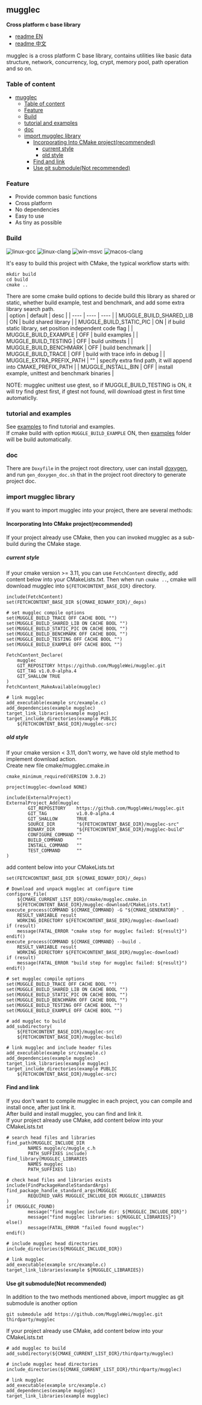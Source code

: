 ## mugglec
<b>Cross platform c base library</b>
* [readme EN](./README.md)
* [readme 中文](./README_cn.md)

mugglec is a cross platform C base library, contains utilities like basic data structure, network, concurrency, log, crypt, memory pool, path operation and so on.

### Table of content
- [mugglec](#mugglec)
  - [Table of content](#table-of-content)
  - [Feature](#feature)
  - [Build](#build)
  - [tutorial and examples](#tutorial-and-examples)
  - [doc](#doc)
  - [import mugglec library](#import-mugglec-library)
    - [Incorporating Into CMake project(recommended)](#incorporating-into-cmake-projectrecommended)
      - [current style](#current-style)
      - [old style](#old-style)
    - [Find and link](#find-and-link)
    - [Use git submodule(Not recommended)](#use-git-submodulenot-recommended)

### Feature
* Provide common basic functions
* Cross platform
* No dependencies
* Easy to use
* As tiny as possible

### Build
![linux-gcc](https://github.com/MuggleWei/mugglec/actions/workflows/linux-gcc.yaml/badge.svg?branch=master)
![linux-clang](https://github.com/MuggleWei/mugglec/actions/workflows/linux-clang.yaml/badge.svg?branch=master)
![win-msvc](https://github.com/MuggleWei/mugglec/actions/workflows/win-msvc.yaml/badge.svg?branch=master)
![macos-clang](https://github.com/MuggleWei/mugglec/actions/workflows/macos-clang.yaml/badge.svg?branch=master)

It's easy to build this project with CMake, the typical workflow starts with:
```
mkdir build
cd build
cmake ..
```

There are some cmake build options to decide build this library as shared or static, whether build example, test and benchmark, and add some extra library search path.  
| option | default | desc |
| ---- | ---- | ---- |
| MUGGLE_BUILD_SHARED_LIB | ON | build shared library |
| MUGGLE_BUILD_STATIC_PIC | ON | if build static library, set position independent code flag |
| MUGGLE_BUILD_EXAMPLE | OFF | build examples |
| MUGGLE_BUILD_TESTING | OFF | build unittests |
| MUGGLE_BUILD_BENCHMARK | OFF | build benchmark |
| MUGGLE_BUILD_TRACE | OFF | build with trace info in debug |
| MUGGLE_EXTRA_PREFIX_PATH | "" | specify extra find path, it will append into CMAKE_PREFIX_PATH |
| MUGGLE_INSTALL_BIN | OFF | install example, unittest and benchmark binaries |

NOTE: mugglec unittest use gtest, so if MUGGLE_BUILD_TESTING is ON, it will try find gtest first, if gtest not found, will download gtest in first time automaticlly.  

### tutorial and examples
See [examples](./examples/readme_cn.md) to find tutorial and examples.  
If cmake build with option `MUGGLE_BUILD_EXAMPLE` ON, then [examples](./examples/readme_cn.md) folder will be build automatically.  

### doc
There are `Doxyfile` in the project root directory, user can install [doxygen](https://doxygen.nl/), and run `gen_doxygen_doc.sh` that in the project root directory to generate project doc.   

### import mugglec library
If you want to import mugglec into your project, there are several methods: 

#### Incorporating Into CMake project(recommended)
If your project already use CMake, then you can invoked mugglec as a sub-build during the CMake stage.  

##### current style
If your cmake version >= 3.11, you can use ```FetchContent``` directly, add content below into your CMakeLists.txt. Then when run ```cmake ..```, cmake will download mugglec into ```${FETCHCONTENT_BASE_DIR}``` directory.
```
include(FetchContent)
set(FETCHCONTENT_BASE_DIR ${CMAKE_BINARY_DIR}/_deps)

# set mugglec compile options
set(MUGGLE_BUILD_TRACE OFF CACHE BOOL "")
set(MUGGLE_BUILD_SHARED_LIB ON CACHE BOOL "")
set(MUGGLE_BUILD_STATIC_PIC ON CACHE BOOL "")
set(MUGGLE_BUILD_BENCHMARK OFF CACHE BOOL "")
set(MUGGLE_BUILD_TESTING OFF CACHE BOOL "")
set(MUGGLE_BUILD_EXAMPLE OFF CACHE BOOL "")

FetchContent_Declare(
	mugglec
	GIT_REPOSITORY https://github.com/MuggleWei/mugglec.git
	GIT_TAG v1.0.0-alpha.4
	GIT_SHALLOW TRUE
)
FetchContent_MakeAvailable(mugglec)

# link mugglec
add_executable(example src/example.c)
add_dependencies(example mugglec)
target_link_libraries(example mugglec)
target_include_directories(example PUBLIC
	${FETCHCONTENT_BASE_DIR}/mugglec-src)
```

##### old style
If your cmake version < 3.11, don't worry, we have old style method to implement download action.  
Create new file cmake/mugglec.cmake.in
```
cmake_minimum_required(VERSION 3.0.2)

project(mugglec-download NONE)

include(ExternalProject)
ExternalProject_Add(mugglec
        GIT_REPOSITORY    https://github.com/MuggleWei/mugglec.git
        GIT_TAG           v1.0.0-alpha.4
        GIT_SHALLOW       TRUE
        SOURCE_DIR        "${FETCHCONTENT_BASE_DIR}/mugglec-src"
        BINARY_DIR        "${FETCHCONTENT_BASE_DIR}/mugglec-build"
        CONFIGURE_COMMAND ""
        BUILD_COMMAND     ""
        INSTALL_COMMAND   ""
        TEST_COMMAND      ""
)
```

add content below into your CMakeLists.txt
```
set(FETCHCONTENT_BASE_DIR ${CMAKE_BINARY_DIR}/_deps)

# Download and unpack mugglec at configure time
configure_file(
	${CMAKE_CURRENT_LIST_DIR}/cmake/mugglec.cmake.in
	${FETCHCONTENT_BASE_DIR}/mugglec-download/CMakeLists.txt)
execute_process(COMMAND ${CMAKE_COMMAND} -G "${CMAKE_GENERATOR}" .
	RESULT_VARIABLE result
	WORKING_DIRECTORY ${FETCHCONTENT_BASE_DIR}/mugglec-download)
if (result)
	message(FATAL_ERROR "cmake step for mugglec failed: ${result}")
endif()
execute_process(COMMAND ${CMAKE_COMMAND} --build .
	RESULT_VARIABLE result
	WORKING_DIRECTORY ${FETCHCONTENT_BASE_DIR}/mugglec-download)
if (result)
	message(FATAL_ERROR "build step for mugglec failed: ${result}")
endif()

# set mugglec compile options
set(MUGGLE_BUILD_TRACE OFF CACHE BOOL "")
set(MUGGLE_BUILD_SHARED_LIB ON CACHE BOOL "")
set(MUGGLE_BUILD_STATIC_PIC ON CACHE BOOL "")
set(MUGGLE_BUILD_BENCHMARK OFF CACHE BOOL "")
set(MUGGLE_BUILD_TESTING OFF CACHE BOOL "")
set(MUGGLE_BUILD_EXAMPLE OFF CACHE BOOL "")

# add mugglec to build
add_subdirectory(
	${FETCHCONTENT_BASE_DIR}/mugglec-src
	${FETCHCONTENT_BASE_DIR}/mugglec-build)

# link mugglec and include header files
add_executable(example src/example.c)
add_dependencies(example mugglec)
target_link_libraries(example mugglec)
target_include_directories(example PUBLIC
	${FETCHCONTENT_BASE_DIR}/mugglec-src)
```

#### Find and link
If you don't want to compile mugglec in each project, you can compile and install once, after just link it.  
After build and install mugglec, you can find and link it.  
If your project already use CMake, add content below into your CMakeLists.txt  
```
# search head files and libraries
find_path(MUGGLEC_INCLUDE_DIR
        NAMES muggle/c/muggle_c.h
        PATH_SUFFIXES include)
find_library(MUGGLEC_LIBRARIES
        NAMES mugglec
        PATH_SUFFIXES lib)

# check head files and libraries exists
include(FindPackageHandleStandardArgs)
find_package_handle_standard_args(MUGGLEC
        REQUIRED_VARS MUGGLEC_INCLUDE_DIR MUGGLEC_LIBRARIES
)
if (MUGGLEC_FOUND)
        message("find mugglec include dir: ${MUGGLEC_INCLUDE_DIR}")
        message("find mugglec libraries: ${MUGGLEC_LIBRARIES}")
else()
        message(FATAL_ERROR "failed found mugglec")
endif()

# include mugglec head directories
include_directories(${MUGGLEC_INCLUDE_DIR})

# link mugglec
add_executable(example src/example.c)
target_link_libraries(example ${MUGGLEC_LIBRARIES})
```

#### Use git submodule(Not recommended)
In addition to the two methods mentioned above, import mugglec as git submodule is another option
```
git submodule add https://github.com/MuggleWei/mugglec.git thirdparty/mugglec
```

If your project already use CMake, add content below into your CMakeLists.txt
```
# add mugglec to build
add_subdirectory(${CMAKE_CURRENT_LIST_DIR}/thirdparty/mugglec)

# include mugglec head directories
include_directories(${CMAKE_CURRENT_LIST_DIR}/thirdparty/mugglec)

# link mugglec
add_executable(example src/example.c)
add_dependencies(example mugglec)
target_link_libraries(example mugglec)
```
